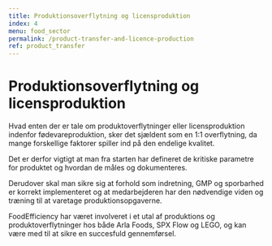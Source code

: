 ```yaml
---
title: Produktionsoverflytning og licensproduktion
index: 4
menu: food_sector
permalink: /product-transfer-and-licence-production
ref: product_transfer
---
```

# Produktionsoverflytning og licensproduktion
Hvad enten der er tale om produktoverflytninger eller licensproduktion indenfor fødevareproduktion, sker det sjældent som en 1:1 overflytning, da mange forskellige faktorer spiller ind på den endelige kvalitet. 

Det er derfor vigtigt at man fra starten har defineret de kritiske parametre for produktet og hvordan de måles og dokumenteres. 

Derudover skal man sikre sig at forhold som indretning, GMP og sporbarhed er korrekt implementeret og at medarbejderen har den nødvendige viden og træning til at varetage produktionsopgaverne. 

FoodEfficiency har været involveret i et utal af produktions og produktoverflytninger hos både Arla Foods, SPX Flow og LEGO, og kan være med til at sikre en succesfuld gennemførsel. 
